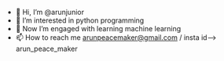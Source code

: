 - 👋 Hi, I’m @arunjunior
- 👀 I’m interested in python programming
- 🌱 Now I’m engaged with learning machine learning
- 📫 How to reach me arunpeacemaker@gmail.com / insta id--> arun_peace_maker

<!---
arunjunior/arunjunior is a ✨ special ✨ repository because its `README.md` (this file) appears on your GitHub profile.
You can click the Preview link to take a look at your changes.
--->
